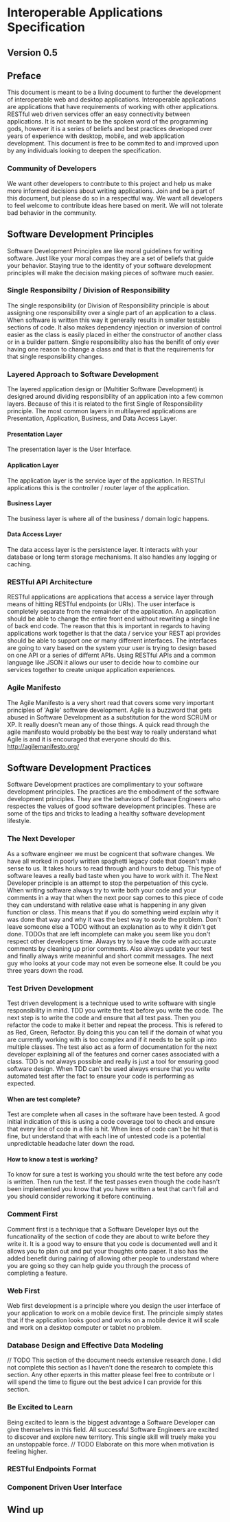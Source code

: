 # Interoperable Applications Specification
## Version 0.5

## Preface
This document is meant to be a living document to further the development of interoperable web and desktop applications.  Interoperable applications are applications that have requirements of working with other applications.  RESTful web driven services offer an easy connectivity between applications.  It is not meant to be the spoken word of the programming gods, however it is a series of beliefs and best practices developed over years of experience with desktop, mobile, and web application development.  This document is free to be commited to and improved upon by any individuals looking to deepen the specification.

### Community of Developers
We want other developers to contribute to this project and help us make more informed decisions about writing applications.  Join and be a part of this document, but please do so in a respectful way.  We want all developers to feel welcome to contribute ideas here based on merit.  We will not tolerate bad behavior in the community.
 
## Software Development Principles
Software Development Principles are like moral guidelines for writing software.  Just like your moral compas they are a set of beliefs that guide your behavior.  Staying true to the identity of your software development principles will make the decision making pieces of software much easier.

### Single Responsibilty / Division of Responsibility
The single responsibility (or Division of Responsibility principle is about assigning one responsibility over a single part of an application to a class.  When software is written this way it generally results in smaller testable sections of code.  It also makes dependency injection or inversion of control easier as the class is easily placed in either the constructor of another class or in a builder pattern.  Single responsibility also has the benifit of only ever having one reason to change a class and that is that the requirements for that single responsibility changes.

### Layered Approach to Software Development
The layered application design or (Multitier Software Development) is designed around dividing responsibility of an application into a few common layers.  Because of this it is related to the first Single of Responsibility principle.  The most common layers in multilayered applications are Presentation, Application, Business, and Data Access Layer.

#### Presentation Layer
The presentation layer is the User Interface.

#### Application Layer
The application layer is the service layer of the application.  In RESTful applications this is the controller / router layer of the application.

#### Business Layer
The business layer is where all of the business / domain logic happens.

#### Data Access Layer
The data access layer is the persistence layer.  It interacts with your database or long term storage mechanisms.  It also handles any logging or caching.

### RESTful API Architecture
RESTful applications are applications that access a service layer through means of hitting RESTful endpoints (or URIs).  The user interface is completely separate from the remainder of the application.  An application should be able to change the entire front end without rewriting a single line of back end code.  The reason that this is important in regards to having applications work together is that the data / service your REST api provides should be able to support one or many different interfaces.  The interfaces are going to vary based on the system your user is trying to design based on one API or a series of differnt APIs.  Using RESTful APIs and a common language like JSON it allows our user to decide how to combine our services together to create unique application experiences.

### Agile Manifesto
The Agile Manifesto is a very short read that covers some very important principles of 'Agile' software development.  Agile is a buzzword that gets abused in Software Development as a substitution for the word SCRUM or XP.  It really doesn't mean any of those things.  A quick read through the agile manifesto would probably be the best way to really understand what Agile is and it is encouraged that everyone should do this.  http://agilemanifesto.org/

## Software Development Practices
Software Development practices are complimentary to your software development principles.  The practices are the embodiment of the software development principles.  They are the behaviors of Software Engineers who respectes the values of good software development principles.  These are some of the tips and tricks to leading a healthy software development lifestyle.

### The Next Developer
As a software engineer we must be cognicent that software changes.  We have all worked in poorly written spaghetti legacy code that doesn't make sense to us.  It takes hours to read through and hours to debug.  This type of software leaves a really bad taste when you have to work with it.  The Next Developer principle is an attempt to stop the perpetuation of this cycle.  When writing software always try to write both your code and your comments in a way that when the next poor sap comes to this piece of code they can understand with relative ease what is happening in any given function or class.  This means that if you do something weird explain why it was done that way and why it was the best way to sovle the problem.  Don't leave someone else a TODO without an explanation as to why it didn't get done.  TODOs that are left incomplete can make you seem like you don't respect other developers time.  Always try to leave the code with accurate comments by cleaning up prior comments.  Also always update your test and finally always write meaninful and short commit messages.  The next guy who looks at your code may not even be someone else.  It could be you three years down the road.

### Test Driven Development
Test driven development is a technique used to write software with single responsibility in mind.  TDD you write the test before you write the code.  The next step is to write the code and ensure that all test pass.  Then you refactor the code to make it better and repeat the process.  This is refered to as Red, Green, Refactor.  By doing this you can tell if the domain of what you are currently working with is too complex and if it needs to be split up into multiple classes.  The test also act as a form of documentation for the next developer explaining all of the features and corner cases associated with a class.  TDD is not always possible and really is just a tool for ensuring good software design.  When TDD can't be used always ensure that you write automated test after the fact to ensure your code is performing as expected.

#### When are test complete?
Test are complete when all cases in the software have been tested.  A good initial indication of this is using a code coverage tool to check and ensure that every line of code in a file is hit.  When lines of code can't be hit that is fine, but understand that with each line of untested code is a potential unpredictable headache later down the road.

#### How to know a test is working?
To know for sure a test is working you should write the test before any code is written.  Then run the test.  If the test passes even though the code hasn't been implemented you know that you have written a test that can't fail and you should consider reworking it before continuing.

### Comment First
Comment first is a technique that a Software Developer lays out the funcationality of the section of code they are about to write before they write it.  It is a good way to ensure that you code is documented well and it allows you to plan out and put your thoughts onto paper.  It also has the added benefit during pairing of allowing other people to understand where you are going so they can help guide you through the process of completing a feature.

### Web First
Web first development is a principle where you design the user interface of your application to work on a mobile device first.  The principle simply states that if the application looks good and works on a mobile device it will scale and work on a desktop computer or tablet no problem.

### Database Design and Effective Data Modeling
// TODO This section of the document needs extensive research done.  I did not complete this section as I haven't done the research to complete this section.  Any other epxerts in this matter please feel free to contribute or I will spend the time to figure out the best advice I can provide for this section.

### Be Excited to Learn
Being excited to learn is the biggest advantage a Software Developer can give themselves in this field.  All successful Software Engineers are excited to discover and explore new territory.  This single skill will truely make you an unstoppable force. // TODO Elaborate on this more when motivation is feeling higher.

### RESTful Endpoints Format
### Component Driven User Interface

## Wind up
